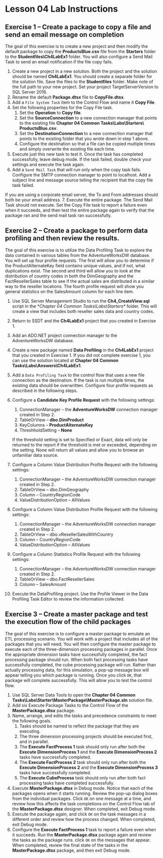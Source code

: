 # Lesson 04 Lab Instructions

## Exercise 1 – Create a package to copy a file and send an email message on completion

The goal of this exercise is to create a new project and then modify the default package to copy the
 **ProductsBlue.csv** file from the **Starters** folder to the
 **Studentfiles\Ch4LabEx1** folder. You will also configure a Send Mail Task to send an
 email notification if the file copy fails.
 

1. Create a new project in a new solution. Both the project and the solution should be named
 **Ch4LabEx1**. You should create a separate folder for the solution file. Save the files
 to the
 **Studentfiles** folder. Make note of the full path to your new project. Set your
 project
 TargetServerVersion to SQL Server 2016.
2. Rename the default **Package.dtsx** file to **CopyFile.dtsx**.
3. Add a <code class="nocopy">File System Task</code> item to the Control Flow and name it **Copy File**.
4. Set the following properties for the Copy File task.
    1. Set the **Operation** to **Copy file**.
    2. Set the **SourceConnection** to a new connection manager that points to the existing file **Chapter 04 Common Tasks\Labs\Starters\ ProductsBlue.csv**.
    3. Set the **DestinationConnection** to a new connection manager that points to the existing
     folder that
     you wrote down in step 1 above.
    4. Configure the destination so that a file can be copied multiple times and simply overwrite the existing file
     each
     time.
5. Execute just this new task to test it. Once the task has completed successfully, leave debug mode. If the task
 failed, double check your settings and execute the task again.
6. Add a <code class="nocopy">Send Mail Task</code> that will run only when the copy task fails. Configure the SMTP connection
 manager to point to localhost. Add a subject line and message source telling the recipient that the copy file task
 failed.
 
If you are using a corporate email server, the To and From addresses should both
 be your email address.
7. Execute the entire package. The Send Mail Task should not execute. Set the Copy File task to report a failure
 even
 when it succeeds, and then test the entire package again to verify that the package ran and the send mail task ran
 successfully.

## Exercise 2 – Create a package to perform data profiling and then review the results.

The goal of this exercise is to utilize the Data Profiling Task to explore the data contained in various tables
 from
 the AdventureWorksDW database. You will set up four profile requests. The first will allow you to determine if the
 ProductAlternateKey field contains unique values, and if not, what duplications exist. The second and third will
 allow
 you to look at the distribution of country codes in both the DimGeography and the FactResellerSales table to see if
 the
 actual sales are distributed in a similar way to the reseller locations. The fourth profile request will show you
 general statistics on the SalesAmount column for each line item.

1. Use SQL Server Management Studio to run the **Ch4\_CreateView.sql** script in the **Chapter 04
 Common Tasks\Labs\Starters\** folder. This will create a view that includes both reseller sales data and
 country
 codes.
2. Return to SSDT and the **Ch4LabEx1** project that you created in Exercise 1.
3. Add an ADO.NET project connection manager to the AdventureWorksDW database.
4. Create a new package named **Data Profiling** in the **Ch4LabEx1** project that you
 created in Exercise 1. If you did not complete exercise 1, you can use the solution located at **Chapter 04 Common Tasks\Labs\Answers\Ch4LabEx1**.
5. Add a <code class="nocopy">Data Profiling Task</code> to the control flow that uses a new file connection as the destination.
 If the task is run multiple times, the existing data should be overwritten. Configure four profile requests as
 described in the following steps.
6. Configure a **Candidate Key Profile Request** with the following settings:
    1. ConnectionManager – the **AdventureWorksDW** connection manager created in Step 2.
    2. TableOrView – **dbo.DimProduct**
    3. KeyColumns – **ProductAlternateKey**
    4. ThreshholdSetting – **None**
    
    If the threshold setting is set to Specified or Exact, data will
     only be returned to the report if the threshold is met or exceeded, depending on the setting. None will
     return all
     values and allow you to browse an unfamiliar data source.
7. Configure a Column Value Distribution Profile Request with the following settings:
    1. ConnectionManager – the AdventureWorksDW connection manager created in Step 2.
    2. TableOrView – dbo.DimGeography
    3. Column – CountryRegionCode
    4. ValueDistributionOption – AllValues
8. Configure a Column Value Distribution Profile Request with the following settings:
    1. ConnectionManager – the AdventureWorksDW connection manager created in Step 2.
    2. TableOrView – dbo.vResellerSalesWithCountry
    3. Column – CountryRegionCode
    4. ValueDistributionOption – AllValues
9. Configure a Column Statistics Profile Request with the following settings:
    1. ConnectionManager – the AdventureWorksDW connection manager created in Step 2.
    2. TableOrView – dbo.FactResellerSales
    3. Column – SalesAmount
10. Execute the DataProfiling project. Use the Profile Viewer in the Data Profiling Task Editor to review the
 information collected.

## Exercise 3 – Create a master package and test the execution flow of the child packages

The goal of this exercise is to configure a master package to emulate an ETL processing scenario. You will work
 with
 a project that includes all of the packages that you will need. You will then configure the master package to
 execute
 each of the three-dimension processing packages in parallel. Once the appropriate dimension tasks have successfully
 completed, the fact processing package should run. When both fact processing tasks have successfully completed, the
 cube
 processing package will run. Rather than actually processing data, for this simulation, a pop-up message box will
 appear
 telling you which package is running. Once you click <code class="nocopy">OK</code>, that package will complete successfully. This
 will allow you to
 test the control flow.

1. Use SQL Server Data Tools to open the **Chapter 04 Common
 Tasks\Labs\Starter\MasterPackage\MasterPackage.sln** solution file.
2. Add six Execute Package Tasks to the Control Flow of the **MasterPackage.dtsx**
 package.
3. Name, arrange, and edits the tasks and precedence constraints to meet the following goals.
    1. Tasks should be named to reflect the package that they are executing.
    2. The three dimension processing projects should be executed first, and in parallel.
    3. The **Execute FactProcess 1** task should only run after both the **Execute
     DimensionProcess
     1** and the **Execute DimensionProcess 2** tasks have successfully completed.
    4. The **Execute FactProcess 2** task should only run after both the **Execute
     DimensionProcess
     2** and the **Execute DimensionProcess 3** tasks have successfully completed.
    5. The **Execute CubeProcess** task should only run after both fact processing tasks have
     completed
     successfully.
4. Execute **MasterPackage.dtsx** in Debug mode. Notice that each of the packages opens
 when it starts
 running. Review the pop-up dialog boxes from the individual packages. Click <code class="nocopy">OK</code> on one message at a
 time,
 and review how this affects the task completions on the Control Flow tab of the **MasterPackage.dtsx**
 designer. When completed, exit Debug mode.
5. Execute the package again, and click <code class="nocopy">OK</code> on the task messages in a different order and review how
 the process
 changed. When completed, exit Debug mode.
6. Configure the **Execute FactProcess 1** task to report a failure even when it succeeds. Run the
 **MasterPackage.dtsx** package again and review the tasks as the package runs. click
 <code class="nocopy">OK</code> on the messages
 that appear. When completed, review the final state of the tasks in the **MasterPackage.dtsx** package,
 and then exit Debug mode.